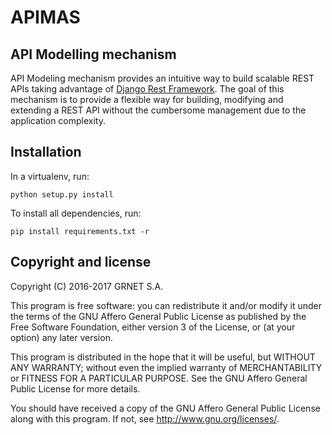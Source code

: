 APIMAS
=====

API Modelling mechanism
-----------------------

API Modeling mechanism provides an intuitive way to build scalable REST APIs
taking advantage of [Django Rest Framework](http://www.django-rest-framework.org/).
The goal of this mechanism is to provide a flexible way for building, modifying and
extending a REST API without the cumbersome management due to the application
complexity.


## Installation

In a virtualenv, run:

```
python setup.py install
```


To install all dependencies, run:

```
pip install requirements.txt -r
```

Copyright and license
---------------------

Copyright (C) 2016-2017 GRNET S.A.

This program is free software: you can redistribute it and/or modify
it under the terms of the GNU Affero General Public License as
published by the Free Software Foundation, either version 3 of the
License, or (at your option) any later version.

This program is distributed in the hope that it will be useful,
but WITHOUT ANY WARRANTY; without even the implied warranty of
MERCHANTABILITY or FITNESS FOR A PARTICULAR PURPOSE.  See the
GNU Affero General Public License for more details.

You should have received a copy of the GNU Affero General Public License
along with this program.  If not, see <http://www.gnu.org/licenses/>.
